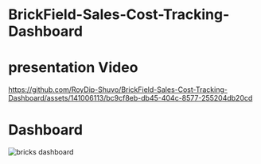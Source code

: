 # BrickField-Sales-Cost-Tracking-Dashboard



# presentation Video
https://github.com/RoyDip-Shuvo/BrickField-Sales-Cost-Tracking-Dashboard/assets/141006113/bc9cf8eb-db45-404c-8577-255204db20cd

# Dashboard 
![bricks dashboard](https://github.com/RoyDip-Shuvo/BrickField-Sales-Cost-Tracking-Dashboard/assets/141006113/d7e18663-77a7-40fd-9cd9-d056c7e6f292)

